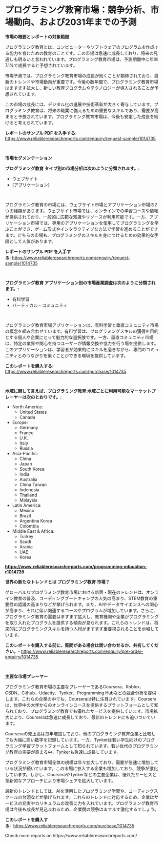<p><h1>プログラミング教育市場：競争分析、市場動向、および2031年までの予測</h1></p><p><strong>市場の概要とレポートの対象範囲</strong></p>
<p><p>プログラミング教育とは、コンピューターやソフトウェアのプログラムを作成する能力を育むための教育のことです。この市場は急速に成長しており、将来の見通しも明るいと言われています。プログラミング教育市場は、予測期間中に年率7.1%で成長すると予想されています。</p><p>市場予測では、プログラミング教育市場の成長が続くことが期待されており、最新のトレンドや市場動向が重要です。今後の数年間で、プログラミング教育市場はますます拡大し、新しい教育プログラムやテクノロジーが導入されることが予想されています。</p><p>この市場の成長には、デジタル化の進展や技術革新が大きく寄与しています。プログラミング教育は、将来の職業に備えるための重要なスキルであり、需要が高まると予想されています。プログラミング教育市場は、今後も安定した成長を続けると考えられています。</p></p>
<p><strong>レポートのサンプル PDF を入手する:</strong> <a href="https://www.reliableresearchreports.com/enquiry/request-sample/1014735">https://www.reliableresearchreports.com/enquiry/request-sample/1014735</a></p>
<p>&nbsp;</p>
<p><strong>市場セグメンテーション</strong></p>
<p><strong>プログラミング教育 タイプ別の市場分析は次のように分類されます。:</strong></p>
<p><ul><li>ウェブサイト</li><li>[アプリケーション]</li></ul></p>
<p>&nbsp;</p>
<p><p>プログラミング教育の市場には、ウェブサイト市場とアプリケーション市場の2つの種類があります。ウェブサイト市場では、オンラインでの学習コースや情報が提供されており、一般的に広範な知識やリソースが利用可能です。一方、アプリケーション市場では、専用のアプリケーションを使用してプログラミングを学ぶことができ、ゲーム形式やインタラクティブな方法で学習を進めることができます。どちらの市場も、プログラミングのスキルを身につけるための効果的な手段として人気があります。</p></p>
<p><strong>レポートのサンプル PDF を入手する:</strong>&nbsp;<a href="https://www.reliableresearchreports.com/enquiry/request-sample/1014735">https://www.reliableresearchreports.com/enquiry/request-sample/1014735</a></p>
<p>&nbsp;</p>
<p><strong> プログラミング教育 アプリケーション別の市場産業調査は次のように分類されます。:</strong></p>
<p><ul><li>有料学習</li><li>バーティカル・コミュニティ</li></ul></p>
<p>&nbsp;</p>
<p><p>プログラミング教育市場アプリケーションは、有料学習と垂直コミュニティ市場の概念を組み合わせています。有料学習は、プログラミングスキルの獲得を目的とする個人や企業にとって魅力的な選択肢です。一方、垂直コミュニティ市場は、特定の業界や関心を持つユーザーが情報交換や協力を行う場を提供します。このアプリケーションは、学習者が効果的にスキルを磨きながら、専門のコミュニティとのつながりを築くことができる環境を提供しています。</p></p>
<p><strong>このレポートを購入する:</strong>&nbsp; <a href="https://www.reliableresearchreports.com/purchase/1014735">https://www.reliableresearchreports.com/purchase/1014735</a></p>
<p>&nbsp;</p>
<p><strong>地域に関して言えば、プログラミング教育 地域ごとに利用可能なマーケットプレーヤーは次のとおりです。:</strong></p>
<p><ul>
    <li>
        North America:
        <ul>
            <li>United States</li>
            <li>Canada</li>
        </ul>
    </li>
    <li>
        Europe:
        <ul>
            <li>Germany</li>
            <li>France</li>
            <li>U.K.</li>
            <li>Italy</li>
            <li>Russia</li>
        </ul>
    </li>
    <li>
        Asia-Pacific:
        <ul>
            <li>China</li>
            <li>Japan</li>
            <li>South Korea</li>
            <li>India</li>
            <li>Australia</li>
            <li>China Taiwan</li>
            <li>Indonesia</li>
            <li>Thailand</li>
            <li>Malaysia</li>
        </ul>
    </li>
    <li>
        Latin America:
        <ul>
            <li>Mexico</li>
            <li>Brazil</li>
            <li>Argentina Korea</li>
            <li>Colombia</li>
        </ul>
    </li>
    <li>
        Middle East & Africa:
        <ul>
            <li>Turkey</li>
            <li>Saudi</li>
            <li>Arabia</li>
            <li>UAE</li>
            <li>Korea</li>
        </ul>
    </li>
    </ul></p>
<p><strong><a href="https://www.reliableresearchreports.com/programming-education-r1014735">https://www.reliableresearchreports.com/programming-education-r1014735</a></strong>&nbsp;</p>
<p><strong>世界の新たなトレンドとは プログラミング教育 市場？</strong></p>
<p><p>グローバルなプログラミング教育市場における新興・現在のトレンドは、オンライン教育の普及、コーディングブートキャンプの人気の高まり、STEM教育の重要性の認識の高まりなどが挙げられます。また、AIやデータサイエンスへの関心が高まり、それに伴い関連するコースやプログラムが増加しています。さらに、プログラミング教育の需要はますます拡大し、教育機関や企業がプログラミングを取り入れたプログラムを提供する傾向が見られます。これらのトレンドは、将来的にプログラミングスキルを持つ人材がますます重要視されることを示唆しています。</p></p>
<p><strong>このレポートを購入する前に、質問がある場合は問い合わせるか、共有してください。</strong>- <a href="https://www.reliableresearchreports.com/enquiry/pre-order-enquiry/1014735">https://www.reliableresearchreports.com/enquiry/pre-order-enquiry/1014735</a></p>
<p>&nbsp;</p>
<p><strong>主要な市場プレーヤー</strong></p>
<p><p>プログラミング教育市場の主要なプレーヤーであるCoursera、Roblox、CSDN、Github、Udacity、Tynker、Programming Hubなどの競合分析を提供します。これらの企業の中でも、Courseraは特に注目されています。Courseraは、世界中の大学からのオンラインコースを提供するプラットフォームとして知られており、プログラミング教育でも優れたサービスを提供しています。市場拡大により、Courseraは急速に成長しており、最新のトレンドにも追いついています。</p><p>Courseraの売上高は毎年増加しており、他のプログラミング教育企業と比較しても大幅に高い数字を記録しています。一方、Tynkerは若い学生向けのプログラミング学習プラットフォームとして知られています。若い世代のプログラミング教育の需要が高まる中、Tynkerも急速に成長しています。</p><p>プログラミング教育市場全体の規模は年々拡大しており、需要が急速に増加している状況が続いています。この市場に参入する企業も増加しており、競争が激化しています。しかし、CourseraやTynkerなどの主要企業は、優れたサービスと革新的なアプローチにより市場シェアを拡大しています。</p><p>最新のトレンドとしては、AIを活用したプログラミング学習や、コーディングスクールの台頭などが挙げられます。これらのトレンドに対応するため、企業はサービスの充実やカリキュラムの改善に力を入れています。プログラミング教育市場は今後も成長が見込まれるため、企業間の競争はますます激化するでしょう。</p></p>
<p><strong>このレポートを購入する:</strong>&nbsp;&nbsp;<a href="https://www.reliableresearchreports.com/purchase/1014735">https://www.reliableresearchreports.com/purchase/1014735</a></p>
<p>Check more reports on https://www.reliableresearchreports.com/</p>